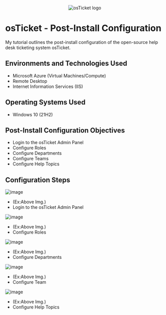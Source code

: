 <p align="center">
<img src="https://i.imgur.com/Clzj7Xs.png" alt="osTicket logo"/>
</p>

<h1>osTicket - Post-Install Configuration</h1>
My tutorial outlines the post-install configuration of the open-source help desk ticketing system osTicket.<br />



<h2>Environments and Technologies Used</h2>

- Microsoft Azure (Virtual Machines/Compute)
- Remote Desktop
- Internet Information Services (IIS)

<h2>Operating Systems Used </h2>

- Windows 10</b> (21H2)

<h2>Post-Install Configuration Objectives</h2>

- Login to the osTicket Admin Panel
- Configure Roles
- Configure Departments
- Configure Teams
- Configure Help Topics 

<h2>Configuration Steps</h2>

![image](https://github.com/Llave254/post-install-config/assets/166266714/bbed2bc8-5bb2-4d4b-b2fb-3b410a5ca07d)

- (Ex:Above Img.)
- Login to the osTicket Admin Panel 

![image](https://github.com/Llave254/post-install-config/assets/166266714/edf58b20-320e-441b-bfe5-0d3c5d81d54f)

- (Ex:Above Img.)
- Configure Roles

![image](https://github.com/Llave254/post-install-config/assets/166266714/9127155a-8891-481e-a67d-50bc7e5766b3)

- (Ex:Above Img.)
- Configure Departments

![image](https://github.com/Llave254/post-install-config/assets/166266714/f6a7c818-1283-40e6-a448-9f902ca26524)

- (Ex:Above Img.)
- Configure Team

![image](https://github.com/Llave254/post-install-config/assets/166266714/35305c9b-5b92-45e3-b63e-9a0d9dfe6043)

- (Ex:Above Img.)
- Configure Help Topics 
